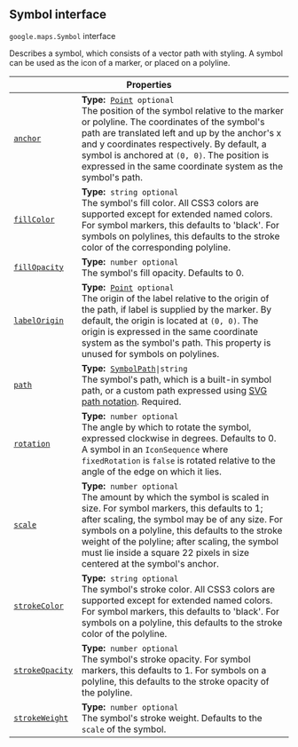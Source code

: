 
<h2 id="Symbol">Symbol interface</h2>
<p>
<code><span itemprop="path">google.maps</span>.<span itemprop="name">Symbol</span></code>
interface
</p>
<p>Describes a symbol, which consists of a vector path with styling. A symbol can be used as the icon of a marker, or placed on a polyline.</p>
<div class="devsite-table-wrapper"><table class="properties responsive" summary="interface Symbol - Properties">
<thead>
<tr><th colspan="2">Properties</th>
</tr></thead>
<tbody>
<tr id="Symbol.anchor">
<td itemprop="property"><code><a class="secret-link" href="#Symbol.anchor"><span>anchor</span></a></code></td>
<td><div><strong>Type:</strong>&nbsp; <code><a href="Point.md">Point</a> <span class="optional-type-annotation">optional</span></code></div>
<div class="desc">The position of the symbol relative to the marker or polyline. The coordinates of the symbol's path are translated left and up by the anchor's x and y coordinates respectively. By default, a symbol is anchored at <code>(0, 0)</code>. The position is expressed in the same coordinate system as the symbol's path.</div></td>
</tr>
<tr id="Symbol.fillColor">
<td itemprop="property"><code><a class="secret-link" href="#Symbol.fillColor"><span>fillColor</span></a></code></td>
<td><div><strong>Type:</strong>&nbsp; <code>string <span class="optional-type-annotation">optional</span></code></div>
<div class="desc">The symbol's fill color. All CSS3 colors are supported except for extended named colors. For symbol markers, this defaults to 'black'. For symbols on polylines, this defaults to the stroke color of the corresponding polyline.</div></td>
</tr>
<tr id="Symbol.fillOpacity">
<td itemprop="property"><code><a class="secret-link" href="#Symbol.fillOpacity"><span>fillOpacity</span></a></code></td>
<td><div><strong>Type:</strong>&nbsp; <code>number <span class="optional-type-annotation">optional</span></code></div>
<div class="desc">The symbol's fill opacity. Defaults to 0.</div></td>
</tr>
<tr id="Symbol.labelOrigin">
<td itemprop="property"><code><a class="secret-link" href="#Symbol.labelOrigin"><span>labelOrigin</span></a></code></td>
<td><div><strong>Type:</strong>&nbsp; <code><a href="Point.md">Point</a> <span class="optional-type-annotation">optional</span></code></div>
<div class="desc">The origin of the label relative to the origin of the path, if label is supplied by the marker. By default, the origin is located at <code>(0, 0)</code>. The origin is expressed in the same coordinate system as the symbol's path. This property is unused for symbols on polylines.</div></td>
</tr>
<tr id="Symbol.path">
<td itemprop="property"><code><a class="secret-link" href="#Symbol.path"><span>path</span></a></code></td>
<td><div><strong>Type:</strong>&nbsp; <code><a href="SymbolPath.md">SymbolPath</a>|string</code></div>
<div class="desc">The symbol's path, which is a built-in symbol path, or a custom path expressed using <a href="http://www.w3.org/TR/SVG/paths.html#PathData">SVG path notation</a>. Required.</div></td>
</tr>
<tr id="Symbol.rotation">
<td itemprop="property"><code><a class="secret-link" href="#Symbol.rotation"><span>rotation</span></a></code></td>
<td><div><strong>Type:</strong>&nbsp; <code>number <span class="optional-type-annotation">optional</span></code></div>
<div class="desc">The angle by which to rotate the symbol, expressed clockwise in degrees. Defaults to 0. A symbol in an <code>IconSequence</code> where <code>fixedRotation</code> is <code>false</code> is rotated relative to the angle of the edge on which it lies.</div></td>
</tr>
<tr id="Symbol.scale">
<td itemprop="property"><code><a class="secret-link" href="#Symbol.scale"><span>scale</span></a></code></td>
<td><div><strong>Type:</strong>&nbsp; <code>number <span class="optional-type-annotation">optional</span></code></div>
<div class="desc">The amount by which the symbol is scaled in size. For symbol markers, this defaults to 1; after scaling, the symbol may be of any size. For symbols on a polyline, this defaults to the stroke weight of the polyline; after scaling, the symbol must lie inside a square 22 pixels in size centered at the symbol's anchor.</div></td>
</tr>
<tr id="Symbol.strokeColor">
<td itemprop="property"><code><a class="secret-link" href="#Symbol.strokeColor"><span>strokeColor</span></a></code></td>
<td><div><strong>Type:</strong>&nbsp; <code>string <span class="optional-type-annotation">optional</span></code></div>
<div class="desc">The symbol's stroke color. All CSS3 colors are supported except for extended named colors. For symbol markers, this defaults to 'black'. For symbols on a polyline, this defaults to the stroke color of the polyline.</div></td>
</tr>
<tr id="Symbol.strokeOpacity">
<td itemprop="property"><code><a class="secret-link" href="#Symbol.strokeOpacity"><span>strokeOpacity</span></a></code></td>
<td><div><strong>Type:</strong>&nbsp; <code>number <span class="optional-type-annotation">optional</span></code></div>
<div class="desc">The symbol's stroke opacity. For symbol markers, this defaults to 1. For symbols on a polyline, this defaults to the stroke opacity of the polyline.</div></td>
</tr>
<tr id="Symbol.strokeWeight">
<td itemprop="property"><code><a class="secret-link" href="#Symbol.strokeWeight"><span>strokeWeight</span></a></code></td>
<td><div><strong>Type:</strong>&nbsp; <code>number <span class="optional-type-annotation">optional</span></code></div>
<div class="desc">The symbol's stroke weight. Defaults to the <code>scale</code> of the symbol.</div></td>
</tr>
</tbody>
</table></div>
<script src="replace_links.js"></script>
